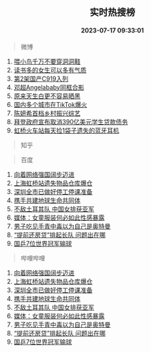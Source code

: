 <div align="center"><h2>实时热搜榜</h2><h4>2023-07-17 09:33:01</h4></div>

> 微博  

1. [喂小鸟千万不要穿洞洞鞋](https://s.weibo.com/weibo?q=%23%E5%96%82%E5%B0%8F%E9%B8%9F%E5%8D%83%E4%B8%87%E4%B8%8D%E8%A6%81%E7%A9%BF%E6%B4%9E%E6%B4%9E%E9%9E%8B%23&t=31&band_rank=1&Refer=top)<br />
2. [读书多的女生可以多有气质](https://s.weibo.com/weibo?q=%23%E8%AF%BB%E4%B9%A6%E5%A4%9A%E7%9A%84%E5%A5%B3%E7%94%9F%E5%8F%AF%E4%BB%A5%E5%A4%9A%E6%9C%89%E6%B0%94%E8%B4%A8%23&t=31&band_rank=2&Refer=top)<br />
3. [第2架国产C919入列](https://s.weibo.com/weibo?q=%23%E7%AC%AC2%E6%9E%B6%E5%9B%BD%E4%BA%A7C919%E5%85%A5%E5%88%97%23&t=31&band_rank=3&Refer=top)<br />
4. [邓超Angelababy同框合影](https://s.weibo.com/weibo?q=%23%E9%82%93%E8%B6%85Angelababy%E5%90%8C%E6%A1%86%E5%90%88%E5%BD%B1%23&t=31&band_rank=4&Refer=top)<br />
5. [原来天生白更不容易晒黑](https://s.weibo.com/weibo?q=%23%E5%8E%9F%E6%9D%A5%E5%A4%A9%E7%94%9F%E7%99%BD%E6%9B%B4%E4%B8%8D%E5%AE%B9%E6%98%93%E6%99%92%E9%BB%91%23&t=31&band_rank=5&Refer=top)<br />
6. [国内多个城市在TikTok爆火](https://s.weibo.com/weibo?q=%23%E5%9B%BD%E5%86%85%E5%A4%9A%E4%B8%AA%E5%9F%8E%E5%B8%82%E5%9C%A8TikTok%E7%88%86%E7%81%AB%23&t=31&band_rank=6&Refer=top)<br />
7. [陈妍希首档乡村振兴综艺](https://s.weibo.com/weibo?q=%23%E9%99%88%E5%A6%8D%E5%B8%8C%E9%A6%96%E6%A1%A3%E4%B9%A1%E6%9D%91%E6%8C%AF%E5%85%B4%E7%BB%BC%E8%89%BA%23&t=31&band_rank=7&Refer=top)<br />
8. [拜登政府宣布取消390亿美元学生贷款债务](https://s.weibo.com/weibo?q=%23%E6%8B%9C%E7%99%BB%E6%94%BF%E5%BA%9C%E5%AE%A3%E5%B8%83%E5%8F%96%E6%B6%88390%E4%BA%BF%E7%BE%8E%E5%85%83%E5%AD%A6%E7%94%9F%E8%B4%B7%E6%AC%BE%E5%80%BA%E5%8A%A1%23&t=31&band_rank=8&Refer=top)<br />
9. [虹桥火车站每天捡1袋子遗失的蓝牙耳机](https://s.weibo.com/weibo?q=%23%E8%99%B9%E6%A1%A5%E7%81%AB%E8%BD%A6%E7%AB%99%E6%AF%8F%E5%A4%A9%E6%8D%A11%E8%A2%8B%E5%AD%90%E9%81%97%E5%A4%B1%E7%9A%84%E8%93%9D%E7%89%99%E8%80%B3%E6%9C%BA%23&t=31&band_rank=9&Refer=top)<br />

> 知乎  


> 百度  

1. [向着网络强国阔步迈进](https://www.baidu.com/s?wd=%E5%90%91%E7%9D%80%E7%BD%91%E7%BB%9C%E5%BC%BA%E5%9B%BD%E9%98%94%E6%AD%A5%E8%BF%88%E8%BF%9B&sa=fyb_news&rsv_dl=fyb_news)<br />
2. [上海虹桥站遗失物品仓库爆仓](https://www.baidu.com/s?wd=%E4%B8%8A%E6%B5%B7%E8%99%B9%E6%A1%A5%E7%AB%99%E9%81%97%E5%A4%B1%E7%89%A9%E5%93%81%E4%BB%93%E5%BA%93%E7%88%86%E4%BB%93&sa=fyb_news&rsv_dl=fyb_news)<br />
3. [深圳全市已做好停工停课准备](https://www.baidu.com/s?wd=%E6%B7%B1%E5%9C%B3%E5%85%A8%E5%B8%82%E5%B7%B2%E5%81%9A%E5%A5%BD%E5%81%9C%E5%B7%A5%E5%81%9C%E8%AF%BE%E5%87%86%E5%A4%87&sa=fyb_news&rsv_dl=fyb_news)<br />
4. [携手共建地球生命共同体](https://www.baidu.com/s?wd=%E6%90%BA%E6%89%8B%E5%85%B1%E5%BB%BA%E5%9C%B0%E7%90%83%E7%94%9F%E5%91%BD%E5%85%B1%E5%90%8C%E4%BD%93&sa=fyb_news&rsv_dl=fyb_news)<br />
5. [不敌土耳其队 中国女排获亚军](https://www.baidu.com/s?wd=%E4%B8%8D%E6%95%8C%E5%9C%9F%E8%80%B3%E5%85%B6%E9%98%9F+%E4%B8%AD%E5%9B%BD%E5%A5%B3%E6%8E%92%E8%8E%B7%E4%BA%9A%E5%86%9B&sa=fyb_news&rsv_dl=fyb_news)<br />
6. [媒体：女童服装何必如此性感暴露](https://www.baidu.com/s?wd=%E5%AA%92%E4%BD%93%EF%BC%9A%E5%A5%B3%E7%AB%A5%E6%9C%8D%E8%A3%85%E4%BD%95%E5%BF%85%E5%A6%82%E6%AD%A4%E6%80%A7%E6%84%9F%E6%9A%B4%E9%9C%B2&sa=fyb_news&rsv_dl=fyb_news)<br />
7. [男子吃见手青中毒以为自己是奥特曼](https://www.baidu.com/s?wd=%E7%94%B7%E5%AD%90%E5%90%83%E8%A7%81%E6%89%8B%E9%9D%92%E4%B8%AD%E6%AF%92%E4%BB%A5%E4%B8%BA%E8%87%AA%E5%B7%B1%E6%98%AF%E5%A5%A5%E7%89%B9%E6%9B%BC&sa=fyb_news&rsv_dl=fyb_news)<br />
8. [“提前还房贷”排起长队 问题出在哪](https://www.baidu.com/s?wd=%E2%80%9C%E6%8F%90%E5%89%8D%E8%BF%98%E6%88%BF%E8%B4%B7%E2%80%9D%E6%8E%92%E8%B5%B7%E9%95%BF%E9%98%9F+%E9%97%AE%E9%A2%98%E5%87%BA%E5%9C%A8%E5%93%AA&sa=fyb_news&rsv_dl=fyb_news)<br />
9. [国乒7位世界冠军输球](https://www.baidu.com/s?wd=%E5%9B%BD%E4%B9%927%E4%BD%8D%E4%B8%96%E7%95%8C%E5%86%A0%E5%86%9B%E8%BE%93%E7%90%83&sa=fyb_news&rsv_dl=fyb_news)<br />

> 哔哩哔哩  

1. [向着网络强国阔步迈进](https://www.baidu.com/s?wd=%E5%90%91%E7%9D%80%E7%BD%91%E7%BB%9C%E5%BC%BA%E5%9B%BD%E9%98%94%E6%AD%A5%E8%BF%88%E8%BF%9B&sa=fyb_news&rsv_dl=fyb_news)<br />
2. [上海虹桥站遗失物品仓库爆仓](https://www.baidu.com/s?wd=%E4%B8%8A%E6%B5%B7%E8%99%B9%E6%A1%A5%E7%AB%99%E9%81%97%E5%A4%B1%E7%89%A9%E5%93%81%E4%BB%93%E5%BA%93%E7%88%86%E4%BB%93&sa=fyb_news&rsv_dl=fyb_news)<br />
3. [深圳全市已做好停工停课准备](https://www.baidu.com/s?wd=%E6%B7%B1%E5%9C%B3%E5%85%A8%E5%B8%82%E5%B7%B2%E5%81%9A%E5%A5%BD%E5%81%9C%E5%B7%A5%E5%81%9C%E8%AF%BE%E5%87%86%E5%A4%87&sa=fyb_news&rsv_dl=fyb_news)<br />
4. [携手共建地球生命共同体](https://www.baidu.com/s?wd=%E6%90%BA%E6%89%8B%E5%85%B1%E5%BB%BA%E5%9C%B0%E7%90%83%E7%94%9F%E5%91%BD%E5%85%B1%E5%90%8C%E4%BD%93&sa=fyb_news&rsv_dl=fyb_news)<br />
5. [不敌土耳其队 中国女排获亚军](https://www.baidu.com/s?wd=%E4%B8%8D%E6%95%8C%E5%9C%9F%E8%80%B3%E5%85%B6%E9%98%9F+%E4%B8%AD%E5%9B%BD%E5%A5%B3%E6%8E%92%E8%8E%B7%E4%BA%9A%E5%86%9B&sa=fyb_news&rsv_dl=fyb_news)<br />
6. [媒体：女童服装何必如此性感暴露](https://www.baidu.com/s?wd=%E5%AA%92%E4%BD%93%EF%BC%9A%E5%A5%B3%E7%AB%A5%E6%9C%8D%E8%A3%85%E4%BD%95%E5%BF%85%E5%A6%82%E6%AD%A4%E6%80%A7%E6%84%9F%E6%9A%B4%E9%9C%B2&sa=fyb_news&rsv_dl=fyb_news)<br />
7. [男子吃见手青中毒以为自己是奥特曼](https://www.baidu.com/s?wd=%E7%94%B7%E5%AD%90%E5%90%83%E8%A7%81%E6%89%8B%E9%9D%92%E4%B8%AD%E6%AF%92%E4%BB%A5%E4%B8%BA%E8%87%AA%E5%B7%B1%E6%98%AF%E5%A5%A5%E7%89%B9%E6%9B%BC&sa=fyb_news&rsv_dl=fyb_news)<br />
8. [“提前还房贷”排起长队 问题出在哪](https://www.baidu.com/s?wd=%E2%80%9C%E6%8F%90%E5%89%8D%E8%BF%98%E6%88%BF%E8%B4%B7%E2%80%9D%E6%8E%92%E8%B5%B7%E9%95%BF%E9%98%9F+%E9%97%AE%E9%A2%98%E5%87%BA%E5%9C%A8%E5%93%AA&sa=fyb_news&rsv_dl=fyb_news)<br />
9. [国乒7位世界冠军输球](https://www.baidu.com/s?wd=%E5%9B%BD%E4%B9%927%E4%BD%8D%E4%B8%96%E7%95%8C%E5%86%A0%E5%86%9B%E8%BE%93%E7%90%83&sa=fyb_news&rsv_dl=fyb_news)<br />
